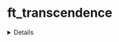 # ft_transcendence


<details>
    <h1>Modules</h1>

## 🛠️ Web (backend/frontend)
   ├── Major: Framework Backend (Fastify + Node.js)
   │   └── ⚠ Nécessaire pour sortir du PHP
   ├── Minor: Frontend Toolkit (Tailwind + TS)
   └── Minor: Database (SQLite)
       └── ⚠ Nécessaire si tu as un backend avec données persistantes

## 👤 User Management
   ├── Major: Standard User Auth (register, login, stats, avatar, friends)
   │   └── Très cohérent avec un backend
   └── Major: Remote Auth (Google Sign-In)
       └── Bonus en ergonomie mais plus complexe

## 🎮 Gameplay & UX
   ├── Major: Remote Players (essentiel pour multijoueur à distance)
   ├── Major: Multiplayer (jeu à 3+)
   ├── Major: Another Game + Matchmaking + History
   ├── Major: Live Chat (invite, block, notif tournoi)
   └── Minor: Game Customization (power-ups, map)

## 🧠 AI & Stats
   ├── Major: AI Opponent (⚠️ sans A*, simule un humain)
   └── Minor: Stats Dashboards (graphiques, historique, user tracking)

## 🔐 Cybersecurity
   ├── Major: WAF + Vault (production-grade security)
   ├── Major: JWT + 2FA
   └── Minor: GDPR Compliance

## ⚙️ DevOps
   ├── Major: Microservices Backend (si tu veux découper les responsabilités)
   ├── Major: ELK Log System
   └── Minor: Monitoring (Prometheus + Grafana)

## 🖼️ Graphics
   └── Major: 3D Pong (Babylon.js) — très visuel, pas obligatoire

## 🌍 Accessibility
   ├── Minor: Mobile & device support
   ├── Minor: Browser compatibility
   ├── Minor: Multi-language
   ├── Minor: Accessibility (malvoyants)
   └── Minor: Server-Side Rendering

## 🕹️ Server-Side Pong
   ├── Major: Pong avec API + logique côté serveur
   └── Major: Pong en CLI connecté au web (très original !)

</details>
